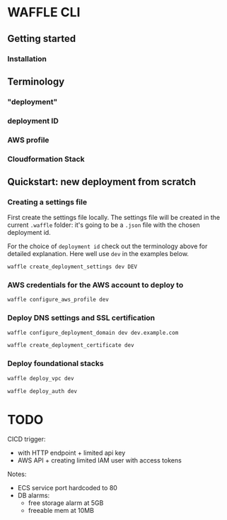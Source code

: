 # WAFFLE CLI

## Getting started

### Installation


## Terminology

### "deployment"

### deployment ID

### AWS profile

### Cloudformation Stack


## Quickstart: new deployment from scratch


### Creating a settings file

First create the settings file locally. The settings file will be created
in the current `.waffle` folder: it's going to be a `.json` file with the chosen deployment id.

For the choice of `deployment id` check out the terminology above for detailed explanation. Here well use `dev` in the examples below.

```bash
waffle create_deployment_settings dev DEV
```

### AWS credentials for the AWS account to deploy to

```bash
waffle configure_aws_profile dev
```

### Deploy DNS settings and SSL certification

```bash
waffle configure_deployment_domain dev dev.example.com
```

```bash
waffle create_deployment_certificate dev
```

### Deploy foundational stacks

```bash
waffle deploy_vpc dev
```

```bash
waffle deploy_auth dev
```


# TODO

CICD trigger:
- with HTTP endpoint + limited api key
- AWS API + creating limited IAM user with access tokens

Notes:
- ECS service port hardcoded to 80
- DB alarms:
    - free storage alarm at 5GB
    - freeable mem at 10MB